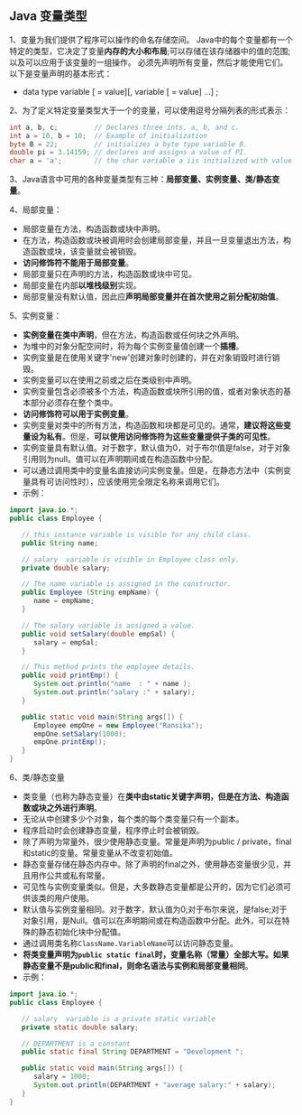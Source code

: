 ## Java 变量类型
1、变量为我们提供了程序可以操作的命名存储空间。 Java中的每个变量都有一个特定的类型，它决定了变量**内存的大小和布局**;可以存储在该存储器中的值的范围;以及可以应用于该变量的一组操作。
必须先声明所有变量，然后才能使用它们。以下是变量声明的基本形式：
- data type variable [ = value][, variable [ = value] ...] ;

2、为了定义特定变量类型大于一个的变量，可以使用逗号分隔列表的形式表示：
```java
int a, b, c;         // Declares three ints, a, b, and c.
int a = 10, b = 10;  // Example of initialization
byte B = 22;         // initializes a byte type variable B.
double pi = 3.14159; // declares and assigns a value of PI.
char a = 'a';        // the char variable a iis initialized with value 'a'
```
3、Java语言中可用的各种变量类型有三种：**局部变量、实例变量、类/静态变量**。

4、局部变量：
- 局部变量在方法，构造函数或块中声明。
- 在方法，构造函数或块被调用时会创建局部变量，并且一旦变量退出方法，构造函数或块，该变量就会被销毁。
- **访问修饰符不能用于局部变量**。
- 局部变量只在声明的方法，构造函数或块中可见。
- 局部变量在内部**以堆栈级别**实现。
- 局部变量没有默认值，因此应**声明局部变量并在首次使用之前分配初始值**。

5、实例变量：
- **实例变量在类中声明**，但在方法，构造函数或任何块之外声明。
- 为堆中的对象分配空间时，将为每个实例变量值创建一个**插槽**。
- 实例变量是在使用关键字'new'创建对象时创建的，并在对象销毁时进行销毁。
- 实例变量可以在使用之前或之后在类级别中声明。
- 实例变量包含必须被多个方法，构造函数或块所引用的值，或者对象状态的基本部分必须存在整个类中。
- **访问修饰符可以用于实例变量**。
- 实例变量对类中的所有方法，构造函数和块都是可见的。通常，**建议将这些变量设为私有**。但是，**可以使用访问修饰符为这些变量提供子类的可见性**。
- 实例变量具有默认值。对于数字，默认值为0，对于布尔值是false，对于对象引用则为null。值可以在声明期间或在构造函数中分配。
- 可以通过调用类中的变量名直接访问实例变量。但是，在静态方法中（实例变量具有可访问性时），应该使用完全限定名称来调用它们。
- 示例：

```java
import java.io.*;
public class Employee {

   // this instance variable is visible for any child class.
   public String name;

   // salary  variable is visible in Employee class only.
   private double salary;

   // The name variable is assigned in the constructor.
   public Employee (String empName) {
      name = empName;
   }

   // The salary variable is assigned a value.
   public void setSalary(double empSal) {
      salary = empSal;
   }

   // This method prints the employee details.
   public void printEmp() {
      System.out.println("name  : " + name );
      System.out.println("salary :" + salary);
   }

   public static void main(String args[]) {
      Employee empOne = new Employee("Ransika");
      empOne.setSalary(1000);
      empOne.printEmp();
   }
}
```

6、类/静态变量
- 类变量（也称为静态变量）在**类中由static关键字声明，但是在方法、构造函数或块之外进行声明**。
- 无论从中创建多少个对象，每个类的每个类变量只有一个副本。
- 程序启动时会创建静态变量，程序停止时会被销毁。
- 除了声明为常量外，很少使用静态变量。常量是声明为public / private，final和static的变量。常量变量从不改变初始值。
- 静态变量存储在静态内存中。除了声明的final之外，使用静态变量很少见，并且用作公共或私有常量。
- 可见性与实例变量类似。但是，大多数静态变量都是公开的，因为它们必须可供该类的用户使用。
- 默认值与实例变量相同。对于数字，默认值为0;对于布尔来说，是false;对于对象引用，是Null。值可以在声明期间或在构造函数中分配。此外，可以在特殊的静态初始化块中分配值。
- 通过调用类名称`ClassName.VariableName`可以访问静态变量。
- **将类变量声明为`public static final`时，变量名称（常量）全部大写。如果静态变量不是public和final，则命名语法与实例和局部变量相同**。
- 示例：
```java
import java.io.*;
public class Employee {

   // salary  variable is a private static variable
   private static double salary;

   // DEPARTMENT is a constant
   public static final String DEPARTMENT = "Development ";

   public static void main(String args[]) {
      salary = 1000;
      System.out.println(DEPARTMENT + "average salary:" + salary);
   }
}
```
